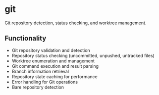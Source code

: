 # git

Git repository detection, status checking, and worktree management.

## Functionality

- Git repository validation and detection
- Repository status checking (uncommitted, unpushed, untracked files)
- Worktree enumeration and management
- Git command execution and result parsing
- Branch information retrieval
- Repository state caching for performance
- Error handling for Git operations
- Bare repository detection
